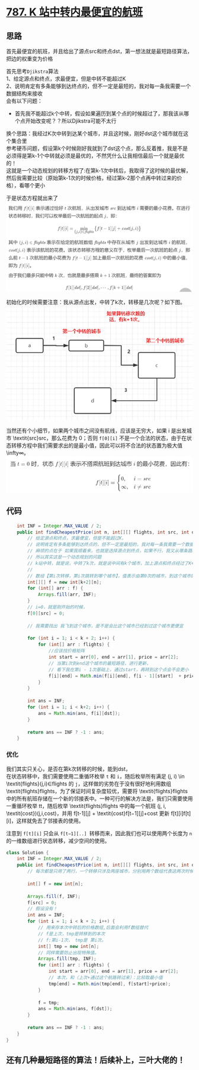 # [787. K 站中转内最便宜的航班](https://leetcode-cn.com/problems/cheapest-flights-within-k-stops/)

## 思路
首先最便宜的航班，并且给出了源点src和终点dst，第一想法就是最短路径算法，把边的权重变为价格

首先思考`Djikstra`算法 <br/>
1、给定源点和终点，求最便宜，但是中转不能超过K <br/>
2、说明肯定有多条能够到达终点的，但不一定是最短的，我对每一条我需要一个数据结构来接收<br/>
会有以下问题：<br/>
- 首先我不能超过k个中转，假设如果遍历到某个点的时候超过了，那我该从哪个点开始改变呢？？所以Djikstra可能不太行<br/>


换个思路：我经过K次中转到达某个城市，并且这时候，刚好dst这个城市就在这个集合里<br/>
参考硬币问题，假设第k个时候刚好我就到了dst这个点，那么反着推，我是不是必须得是第k-1个中转就必须是最优的，不然凭什么让我相信最后一个就是最优的！<br/>
这就是一个动态规划的转移方程了:在第k-1次中转后，我取得了这时候的最优解，然后我需要比较（原始第k-1次的时候价格，经过第k-2那个点再中转过来的价格），看哪个更小 <br/>

于是状态方程就出来了<br/>
![状态转移方程](https://github.com/Wanjixuan/leetcode/blob/main/Pic/Question/787.png)

初始化的时候需要注意：我从源点出发，中转了k次，转移是几次呢？如下图。
![转移示例](https://github.com/Wanjixuan/leetcode/blob/main/Pic/Question/787-1.png)

当然还有个小细节，如果两个城市之间没有航线，应该是无穷大，如果 i 是出发城市 \textit{src}src，那么花费为 0；否则 `f[0][i]` 不是一个合法的状态，由于在状态转移方程中我们需要求出的是最小值，因此可以将不合法的状态置为极大值 \infty∞。
![小细节](https://github.com/Wanjixuan/leetcode/blob/main/Pic/Question/787-2.png)



## 代码
```java
    int INF = Integer.MAX_VALUE / 2;
    public int findCheapestPrice(int n, int[][] flights, int src, int dst, int k) {
        // 给定源点和终点，求最便宜，但是不能超过K，
        // 说明肯定有多条能够到达终点的，但不一定是最短的，我对每一条我需要一个数据结构来接收
        // 麻烦的点在于 如果我顺着来，也就是选择源点到终点，如果不行，我又从哪条路线开始截止呢？
        // 所以其实这是一个动态规划的问题
        // k站中转，就是说，中转了k次，就是说中间有k个城市，加上源点和终点经过了K+2个城市，中间是有k+1次转移的
        // 
        // 数组【第i次转移，第i次跳转到哪个城市】，值表示由第0次的城市，到这个城市的最便宜票价
        int[][] f = new int[k+2][n];
        for (int[] arr : f) {
            Arrays.fill(arr, INF);
        }
        // i=0，就是刚开始的时候，
        f[0][src] = 0;

        // 我需要找出 我飞到这个城市，是不是会比这个城市已经到过这个城市更便宜

        for (int i = 1; i < k + 2; i++) {
            for (int[] arr : flights) {
                //应该找价格矩阵
                int start = arr[0], end = arr[1], price = arr[2];
                // 当第i次到end这个城市的最短路径，进行更新，
                // 看下我在第i - 1次基础上，通过start，再转到这个点会不会更小
                f[i][end] = Math.min(f[i][end], f[i - 1][start]  + price);
            }
        }

        int ans = INF;
        for (int i = 1; i < k+2; i++) {
            ans = Math.min(ans, f[i][dst]);
        }

        return ans == INF ? -1 : ans;
    }
```


### 优化
我们其实只关心，是否在第k次转移的时候，能到dst，<br/>
在状态转移中，我们需要使用二重循环枚举 `t` 和 `i`，随后枚举所有满足 (j, i) \in \textit{flights}(j,i)∈flights 的 `j`，这样做的劣势在于没有很好地利用数组 \textit{flights}flights，为了保证时间复杂度较优，需要将 \textit{flights}flights 中的所有航班存储在一个新的邻接表中。一种可行的解决方法是，我们只需要使用一重循环枚举 tt，随后枚举 \textit{flights}flights 中的每一个航班 (j, i, \textit{cost})(j,i,cost)，并用 f[t-1][j] + \textit{cost}f[t−1][j]+cost 更新 f[t][i]f[t][i]，这样就免去了邻接表的使用。<br/>

注意到 `f[t][i]` 只会从 `f[t−1][..] `转移而来，因此我们也可以使用两个长度为 `n` 的一维数组进行状态转移，减少空间的使用。<br/>

```java
class Solution {
    int INF = Integer.MAX_VALUE / 2;
    public int findCheapestPrice(int n, int[][] flights, int src, int dst, int k) {
        // 每次都是只用了两行，一个转移只涉及两座城市，分别用两个数组代表这两次时候两个城市

        int[] f = new int[n];

        Arrays.fill(f, INF);
        f[src] = 0;
        // 假设没有！
        int ans = INF;
        for (int i = 1; i < k + 2; i++) {
            // 用来存本次中转后的价格数组,后面会利用f数组替代
            // f是上次，tmp是转移到的本次
            // f:第i-1次， tmp是 第i次。
            int[] tmp = new int[n];
            // 同样需要防止出现特殊值。
            Arrays.fill(tmp, INF);
            for (int[] arr : flights) {
                int start = arr[0], end = arr[1], price = arr[2];
                // 本次，和（上次+通过这个航路转过来）：比较取最小值
                tmp[end] = Math.min(tmp[end], f[start]+price);
            }

            f = tmp;
            ans = Math.min(ans, f[dst]);           
        }

        return ans == INF ? -1 : ans;
    }
}
```

## 还有几种最短路径的算法！后续补上，三叶大佬的！
